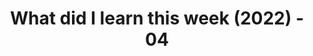 ---
title: 'What did I learn this week (2022) - 04'
description: Weekly summarization and review of things I've learned in the fourth week of January 2022 
published: true
publishedAt: 2022-01-23T00:00:00.000Z
updatedAt: 2022-01-23T00:00:00.000Z
category: learnings
image: 'assets/banners/67'
keywords: 
  - NASM
  - Networking
authors:
  - Krishna Mohan A M
---